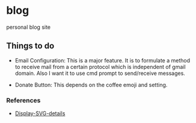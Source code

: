 # blog
personal blog site


## Things to do

-  Email Configuration: This is a major feature. It is to formulate a method
to receive mail from a certain protocol which is independent of gmail domain.
Also I want it to use cmd prompt to send/receive messages.

-  Donate Button: This depends on the coffee emoji and setting.

  ### References

- [Display-SVG-details](https://www.svgviewer.dev/)